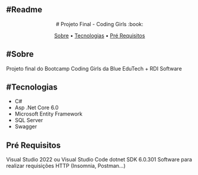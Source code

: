 
## #Readme
<p align="center"># Projeto Final - Coding Girls :book:</p> 

<p align="center">
<a href="#sobre">Sobre</a> •
<a href="#sobre">Tecnologias</a> • 
<a href="#sobre">Pré Requisitos</a> 

</p>

## #Sobre
Projeto final do Bootcamp Coding Girls da Blue EduTech + RDI Software

## #Tecnologias
- C#
- Asp .Net Core 6.0
- Microsoft Entity Framework 
- SQL Server
- Swagger


## Pré Requisitos

Visual Studio 2022 ou Visual Studio Code
dotnet SDK 6.0.301
Software para realizar requisições HTTP (Insomnia, Postman...)
